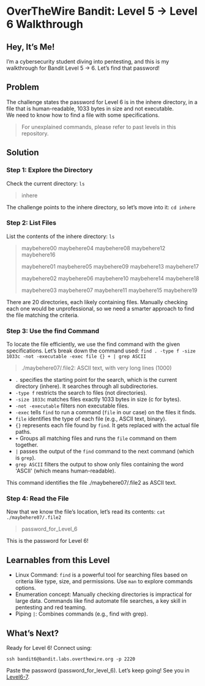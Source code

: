 # OverTheWire Bandit: Level 5 → Level 6 Walkthrough

## Hey, It’s Me!
I’m a cybersecurity student diving into pentesting, and this is my walkthrough for Bandit Level 5 → 6. Let’s find that password!

## Problem
The challenge states the password for Level 6 is in the inhere directory, in a file that is human-readable, 1033 bytes in size and not executable.</br>
We need to know how to find a file with some specifications.
> For unexplained commands, please refer to past levels in this repository.


## Solution
### Step 1: Explore the Directory
Check the current directory:
`
ls
`
> inhere

The challenge points to the inhere directory, so let’s move into it:
`
cd inhere
`

### Step 2: List Files
List the contents of the inhere directory:
`
ls
`
> maybehere00  maybehere04  maybehere08  maybehere12  maybehere16
> 
> maybehere01  maybehere05  maybehere09  maybehere13  maybehere17
> 
> maybehere02  maybehere06  maybehere10  maybehere14  maybehere18
> 
> maybehere03  maybehere07  maybehere11  maybehere15  maybehere19

There are 20 directories, each likely containing files. Manually checking each one would be unprofessional, so we need a smarter approach to find the file matching the criteria.

### Step 3: Use the find Command
To locate the file efficiently, we use the find command with the given specifications. Let’s break down the command used:
`
find . -type f -size 1033c -not -executable -exec file {} + | grep ASCII
`
> ./maybehere07/.file2: ASCII text, with very long lines (1000)

- `.` specifies the starting point for the search, which is the current directory (inhere). It searches through all subdirectories.
- `-type f` restricts the search to files (not directories).
- `-size 1033c` matches files exactly 1033 bytes in size (c for bytes).
- `-not -executable` filters non executable files.
- `-exec` tells `find` to run a command (`file` in our case) on the files it finds.
- `file` identifies the type of each file (e.g., ASCII text, binary).
- `{}` represents each file found by `find`. It gets replaced with the actual file paths.
- `+` Groups all matching files and runs the `file` command on them together.
- `|` passes the output of the `find` command to the next command (which is `grep`).
- `grep ASCII` filters the output to show only files containing the word 'ASCII' (which means human-readable).

This command identifies the file ./maybehere07/.file2 as ASCII text.

### Step 4: Read the File
Now that we know the file’s location, let’s read its contents:
`
cat ./maybehere07/.file2
`
> password_for_Level_6

This is the password for Level 6!

## Learnables from this Level
- Linux Command: `find` is a powerful tool for searching files based on criteria like type, size, and permissions. Use `man` to explore commands options.
- Enumeration concept: Manually checking directories is impractical for large data. Commands like find automate file searches, a key skill in pentesting and red teaming.
- Piping `|`: Combines commands (e.g., find with grep).

## What’s Next?
Ready for Level 6! Connect using:
```
ssh bandit6@bandit.labs.overthewire.org -p 2220
```
Paste the password (password_for_level_6). Let’s keep going! See you in [Level6-7](Level6-7.md).
